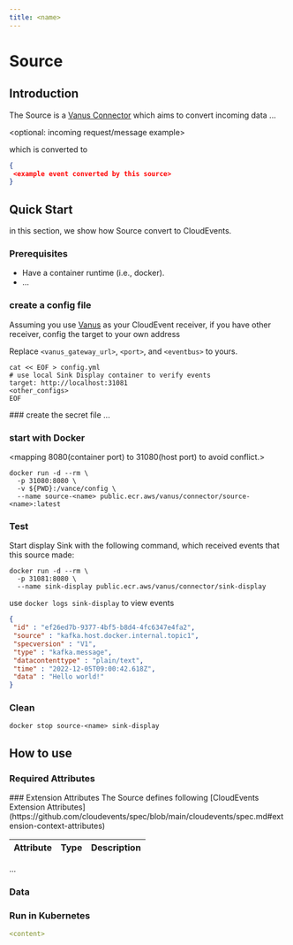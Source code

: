 ```yaml
---
title: <name>
---
```


# <name> Source

## Introduction

The <name> Source is a [Vanus Connector](https://github.com/linkall-labs/vance-docs/blob/main/docs/concept.md) which aims to convert incoming data ...

<optional: incoming request/message example>

which is converted to

</optional>

```json
{
 <example event converted by this source>
}
```




## Quick Start

in this section, we show how <name> Source convert <xxxx> to CloudEvents.

<optional prerequisites but recommended>

### Prerequisites
- Have a container runtime (i.e., docker).
- ...
</optional>

### create a config file

Assuming you use [Vanus](https://github.com/linkall-labs/vanus) as your CloudEvent receiver, if you have other receiver,
config the target to your own address

Replace `<vanus_gateway_url>`, `<port>`, and `<eventbus>` to yours.

```shell
cat << EOF > config.yml
# use local Sink Display container to verify events
target: http://localhost:31081
<other_configs>
EOF
```

<optional if have secret configs>
### create the secret file
...
</optional>

### start with Docker

<mapping 8080(container port) to 31080(host port) to avoid conflict.>

```shell
docker run -d --rm \
  -p 31080:8080 \
  -v ${PWD}:/vance/config \
  --name source-<name> public.ecr.aws/vanus/connector/source-<name>:latest
```

### Test

Start display Sink with the following command, which received events that this source made:
```shell
docker run -d --rm \
  -p 31081:8080 \
  --name sink-display public.ecr.aws/vanus/connector/sink-display
```

<do some operation>

use `docker logs sink-display` to view events

```json
{
 "id" : "ef26ed7b-9377-4bf5-b8d4-4fc6347e4fa2",
 "source" : "kafka.host.docker.internal.topic1",
 "specversion" : "V1",
 "type" : "kafka.message",
 "datacontenttype" : "plain/text",
 "time" : "2022-12-05T09:00:42.618Z",
 "data" : "Hello world!"
}
```

### Clean

```shell
docker stop source-<name> sink-display
```

## How to use


### Required Attributes
<explain how required attributes will be set>


<optional>
### Extension Attributes
The <name> Source defines following [CloudEvents Extension Attributes](https://github.com/cloudevents/spec/blob/main/cloudevents/spec.md#extension-context-attributes)

|    Attribute     |  Type   | Description                                                                                                                      |
|:----------------:|:-------:|:---------------------------------------------------------------------------------------------------------------------------------|
...

### Data
<explain the structure of data>

### Run in Kubernetes

```yaml
<content>
```